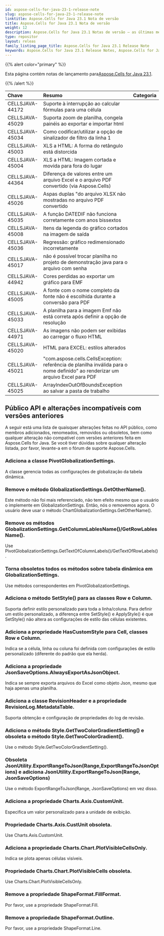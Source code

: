 ```yaml
---
id: aspose-cells-for-java-23-1-release-note
slug: aspose-cells-for-java-23-1-release-note
linktitle: Aspose.Cells for Java 23.1 Nota de versão
title: Aspose.Cells for Java 23.1 Nota de versão
weight: 12
description: Aspose.Cells for Java 23.1 Notas de versão – as últimas melhorias, novos recursos e correções
type: repositor
layout: releas
family_listing_page_title: Aspose.Cells for Java 23.1 Release Note
keywords: Aspose.Cells for Java 23.1 Release Notes, Aspose.Cells for Java 23.1 updates and fixe
---
```

{{% alert color="primary" %}}

 Esta página contém notas de lançamento para[Aspose.Cells for Java 23.1](https://releases.aspose.com/cells/java/23-1/).

{{% /alert %}}

|**Chave**|**Resumo**|**Categoria**|
| :- | :- | :- |
|CELLSJAVA-44172|Suporte à interrupção ao calcular fórmulas para uma célula|
|CELLSJAVA-45029|Suporta zoom de planilha, congela painéis ao exportar e importar html|
|CELLSJAVA-45034|Como codificar/utilizar a opção de sinalizador de filtro da linha 1|
|CELLSJAVA-45003|XLS a HTML: A forma do retângulo está distorcida|
|CELLSJAVA-45004|XLS a HTML: Imagem cortada e movida para fora do lugar|
|CELLSJAVA-44364|Diferença de valores entre um arquivo Excel e o arquivo PDF convertido (via Aspose.Cells)|
|CELLSJAVA-45026|Aspas duplas "do arquivo XLSX não mostradas no arquivo PDF convertido|
|CELLSJAVA-45035|A função DATEDIF não funciona corretamente com anos bissextos|
|CELLSJAVA-45008|Itens da legenda do gráfico cortados na imagem de saída|
|CELLSJAVA-45036|Regressão: gráfico redimensionado incorretamente|
|CELLSJAVA-45017|não é possível trocar planilha no projeto de demonstração java para o arquivo com senha|
|CELLSJAVA-44942|Cores perdidas ao exportar um gráfico para EMF|
|CELLSJAVA-45005|A fonte com o nome completo da fonte não é escolhida durante a conversão para PDF|
|CELLSJAVA-45033|A planilha para a imagem Emf não está correta após definir a opção de resolução|
|CELLSJAVA-44971|As imagens não podem ser exibidas ao carregar o fluxo HTML|
|CELLSJAVA-45020|HTML para EXCEL: estilos alterados|
|CELLSJAVA-45021|"com.aspose.cells.CellsException: referência de planilha inválida para o nome definido" ao renderizar um arquivo Excel para PDF|
|CELLSJAVA-45025|ArrayIndexOutOfBoundsException ao salvar a pasta de trabalho|

##  **Público API e alterações incompatíveis com versões anteriores**

A seguir está uma lista de quaisquer alterações feitas no API público, como membros adicionados, renomeados, removidos ou obsoletos, bem como qualquer alteração não compatível com versões anteriores feita em Aspose.Cells for Java. Se você tiver dúvidas sobre qualquer alteração listada, por favor, levante-a em o fórum de suporte Aspose.Cells.

###  **Adiciona a classe PivotGlobalizationSettings.**

A classe gerencia todas as configurações de globalização da tabela dinâmica.

###  **Remove o método GlobalizationSettings.GetOtherName().**

Este método não foi mais referenciado, não tem efeito mesmo que o usuário o implemente em GlobalizationSettings. Então, nós o removemos agora. O usuário deve usar o método ChartGlobalizationSettings.GetOtherName().

###  **Remove os métodos GlobalizationSettings.GetColumnLablesName()/GetRowLablesName().**

Use PivotGlobalizationSettings.GetTextOfColumnLabels()/GetTextOfRowLabels().

###  **Torna obsoletos todos os métodos sobre tabela dinâmica em GlobalizationSettings.**

Use métodos correspondentes em PivotGlobalizationSettings.

###  **Adiciona o método SetStyle() para as classes Row e Column.**

Suporta definir estilo personalizado para toda a linha/coluna. Para definir um estilo personalizado, a diferença entre SetStyle() e ApplyStyle() é que SetStyle() não altera as configurações de estilo das células existentes.

###  **Adiciona a propriedade HasCustomStyle para Cell, classes Row e Column.**

Indica se a célula, linha ou coluna foi definida com configurações de estilo personalizado (diferente do padrão que ela herda).

###  **Adiciona a propriedade JsonSaveOptions.AlwaysExportAsJsonObject.**

Indica se sempre exporta arquivos do Excel como objeto Json, mesmo que haja apenas uma planilha.

###  **Adiciona a classe RevisionHeader e a propriedade RevisionLog.MetadataTable.**

Suporta obtenção e configuração de propriedades do log de revisão.

###  **Adiciona o método Style.GetTwoColorGradientSetting() e obsoleta o método Style.GetTwoColorGradient().**

Use o método Style.GetTwoColorGradientSetting().

###  **Obsoleta JsonUtility.ExportRangeToJson(Range,ExportRangeToJsonOptions) e adiciona JsonUtility.ExportRangeToJson(Range, JsonSaveOptions)**

Use o método ExportRangeToJson(Range, JsonSaveOptions) em vez disso.

###  **Adiciona a propriedade Charts.Axis.CustomUnit.**

Especifica um valor personalizado para a unidade de exibição.

###  **Propriedade Charts.Axis.CustUnit obsoleta.**

Use Charts.Axis.CustomUnit.

###  **Adiciona a propriedade Charts.Chart.PlotVisibleCellsOnly.**

Indica se plota apenas células visíveis.

###  **Propriedade Charts.Chart.PlotVisibleCells obsoleta.**

Use Charts.Chart.PlotVisibleCellsOnly.

###  **Remove a propriedade ShapeFormat.FillFormat.**

Por favor, use a propriedade ShapeFormat.Fill.

###  **Remove a propriedade ShapeFormat.Outline.**

Por favor, use a propriedade ShapeFormat.Line.